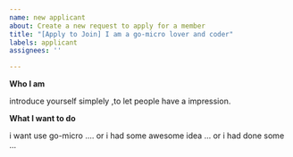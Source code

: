```yaml
---
name: new applicant
about: Create a new request to apply for a member
title: "[Apply to Join] I am a go-micro lover and coder"
labels: applicant
assignees: ''

---
```


**Who I am**

introduce yourself simplely ,to let people have a impression.

**What I want to do**

i want use go-micro .... or i had some awesome idea ... or i had done some ...
